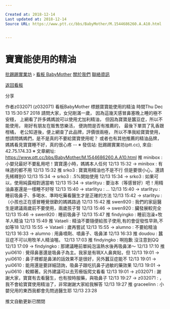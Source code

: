 ```yaml
---

Created at: 2018-12-14
Last updated at: 2018-12-14
Source URL: https://www.ptt.cc/bbs/BabyMother/M.1544686260.A.A10.html


---
```


# 寶寶能使用的精油


[批踢踢實業坊](https://www.ptt.cc/bbs/) › [看板 BabyMother](https://www.ptt.cc/bbs/BabyMother/index.html) [關於我們](https://www.ptt.cc/about.html) [聯絡資訊](https://www.ptt.cc/contact.html)

[返回看板](https://www.ptt.cc/bbs/BabyMother/index.html)

分享

作者z032071 (z032071)
看板BabyMother
標題寶寶能使用的精油
時間Thu Dec 13 15:30:57 2018
請問大家，女兒剛滿一歲， 因為這幾天感冒鼻塞晚上睡的極不安穩， 上網看了許多媽媽說可以使用尤加利精油， 但因為寶寶是蠶豆症，所以不能使用， 剛好有朋友在販售悠樂活， 便詢問是否有推薦的， 最後下單買了乳香跟柑橘， 老公知道後，便上網查了此品牌，評價很兩極， 所以不準我給寶寶使用， 想請問媽媽們，是不是真的不要給寶寶使用呢？ 或者也有其他推薦的精油品牌， 媽媽看見寶寶睡不好，真的很心疼 -- ※ 發信站: 批踢踢實業坊(ptt.cc), 來自: 42.75.174.33 ※ 文章網址: <https://www.ptt.cc/bbs/BabyMother/M.1544686260.A.A10.html>
推 minibox : 小嬰兒最好不要亂用吧！寶寶還小時，媽媽本人任何 12/13 15:32
→ minibox : 有味道的都不用 12/13 15:32
推 srko3 : 寶寶用精油也不是不行 但是要很小心，還請先稀釋到0 12/13 15:34
→ srko3 : .5%開始使用 12/13 15:34
→ srko3 : 如果可以，使用純露相對適當喲 12/13 15:34
→ starlityu : 要治本（等感冒好）吧！用精油鼻塞還是一樣睡不好呀 12/13 15:40
→ starlityu : ... 12/13 15:40
→ starlityu : 睡前吸鼻子、多喝水、準時吃藥看醫生才是正確的方法 12/13 15:42
→ starlityu : （小孩也正在感冒睡覺很歡的媽媽路過 12/13 15:42
推 swen920 : 我們的家庭醫生是建議兩歲前不要使用，兩歲孩子腎 12/13 15:46
→ swen920 : 臟發展較完全 12/13 15:46
→ swen920 : 睡前吸鼻子 12/13 15:47
推 findyingko : 睡前泡澡+牧羊人精油 12/13 15:49
推 Vataeli : 精油不要隨便給孩子使用,有的會促發性早熟,不如等18 12/13 15:55
→ Vataeli : 歲再嘗試 12/13 15:55
→ alumno : 不要給精油 12/13 16:33
→ alumno : 用鼻噴劑、噴鼻子、吸鼻涕 12/13 16:33
推 doudou : 蠶豆症不可以用牧羊人精油喔。 12/13 17:03
推 findyingko : 啊抱歉 沒注意到QQ 12/13 17:09
→ findyingko : 那建議睡前單純泡溫熱水後再吸鼻涕～ 12/13 17:10
推 yui0610 : 覺得鼻塞還是吸鼻子為主。我家是有珮X人鼻爽貼，但 12/13 19:01
→ yui0610 : 鼻子裡都是鼻涕的話效果不是很好，另外蠶豆症能不 12/13 19:01
→ yui0610 : 能用還是要詳細諮詢，吸鼻子跟吃抗鼻子過敏的藥效果 12/13 19:01
→ yui0610 : 較顯著。另外建議可以去芳療版爬文看看 12/13 19:01
→ z032071 : 謝謝大家，寶寶有去看醫生，也有按時服藥，與吸鼻子 12/13 19:27
→ z032071 : ，我不會給寶寶使用精油了，非常謝謝大家給我解答 12/13 19:27
推 graceelinn : 小嬰兒用的東西我都會先問過醫生耶 12/13 23:28

推文自動更新已關閉


